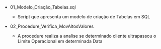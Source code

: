 * 01_Modelo_Criação_Tabelas.sql
  - Script que apresenta um modelo de criação de Tabelas em SQL 

* 02_Procedure_Verifica_MovAltosValores
  - A procedure realiza a analise se determinado cliente ultrapassou o Limite Operacional em determinada Data
